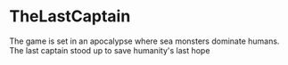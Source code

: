 # TheLastCaptain
The game is set in an apocalypse where sea monsters dominate humans. The last captain stood up to save humanity's last hope
